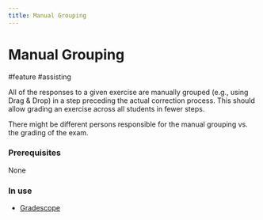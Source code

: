 ```yaml
---
title: Manual Grouping
---
```


# Manual Grouping

#feature #assisting

All of the responses to a given exercise are manually grouped (e.g., using Drag & Drop) in a step preceding the actual correction process. This should allow grading an exercise across all students in fewer steps.

There might be different persons responsible for the manual grouping vs. the grading of the exam.

### Prerequisites

None

### In use

- [Gradescope](research/tools/Gradescope)
